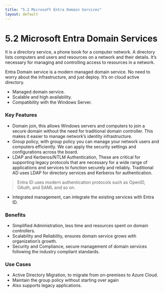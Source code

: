 ```yaml
---
title: "5.2 Microsoft Entra Domain Services"
layout: default
---
```


# 5.2 Microsoft Entra Domain Services

It is a directory service, a phone book for a computer network. A directory lists computers and users and resources on a network and their details. It’s necessary for managing and controlling access to resources in a network. 

Entra Domain service is a modern managed domain service. No need to worry about the infrastructure, and just deploy. It’s on cloud active directory.

- Managed domain service.
- Scalable and high availability.
- Compatibility with the Windows Server.

### Key Features

- Domain join, this allows Windows servers and computers to join a secure domain without the need for traditional domain controller. This makes it easier to manage network’s identity infrastructure.
- Group policy, with group policy you can manage your network users and computers efficiently. We can apply the security settings and configurations across the board.
- LDAP and Kerberos/NTLM Authentication, These are critical for supporting legacy protocols that are necessary for a wide range of applications and services to function securely and reliably. Traditional AD uses LDAP for directory services and Kerberos for authentication.

> Entra ID uses modern authentication protocols such as OpenID, OAuth, and SAML and so on.
> 
- Integrated management, can integrate the existing services with Entra ID.

### Benefits

- Simplified Administration, less time and resources spent on domain controllers.
- Scalability and Reliability, ensures domain service grows with organization’s growth.
- Security and Compliance, secure management of domain services following the industry compliant standards.

### Use Cases

- Active Directory Migration, to migrate from on-premises to Azure Cloud.
- Maintain the group policy without starting over again
- Also supports legacy applications.